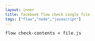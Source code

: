 ```yaml
---
layout: inner
title: facebook flow check single file
tags: ["flow","node","javascript"]
---
```

<pre>flow check-contents < file.js</pre>
